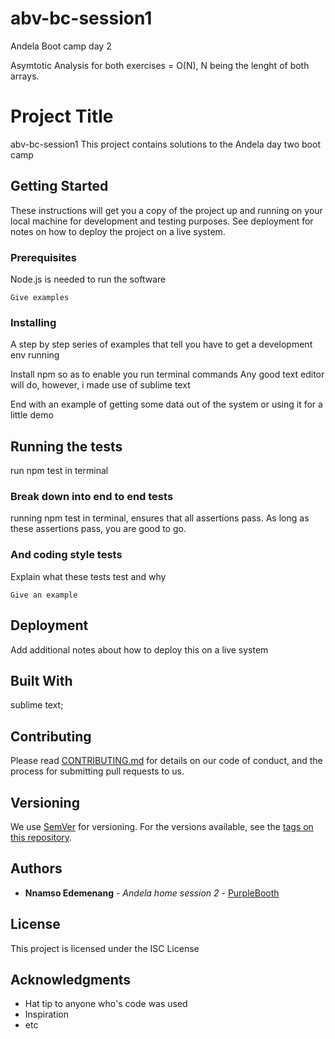 # abv-bc-session1
Andela Boot camp day 2


Asymtotic Analysis for both exercises = O(N), N being the lenght of both arrays.


# Project Title

abv-bc-session1
This project contains solutions to the Andela day two boot camp

## Getting Started

These instructions will get you a copy of the project up and running on your local machine for development and testing purposes. See deployment for notes on how to deploy the project on a live system.

### Prerequisites

Node.js is needed to run the software

```
Give examples
```

### Installing

A step by step series of examples that tell you have to get a development env running

Install npm so as to enable you run terminal commands
Any good text editor will do, however, i made use of sublime text

End with an example of getting some data out of the system or using it for a little demo

## Running the tests

run npm test in terminal

### Break down into end to end tests

running npm test in terminal, ensures that all assertions pass. As long as these assertions pass, you are good to go.


### And coding style tests

Explain what these tests test and why

```
Give an example
```

## Deployment

Add additional notes about how to deploy this on a live system

## Built With

sublime text;

## Contributing

Please read [CONTRIBUTING.md](https://gist.github.com/PurpleBooth/b24679402957c63ec426) for details on our code of conduct, and the process for submitting pull requests to us.

## Versioning

We use [SemVer](http://semver.org/) for versioning. For the versions available, see the [tags on this repository](https://github.com/your/project/tags). 

## Authors

* **Nnamso Edemenang** - *Andela home session 2* - [PurpleBooth](https://github.com/nedemenang)


## License

This project is licensed under the ISC License 

## Acknowledgments

* Hat tip to anyone who's code was used
* Inspiration
* etc

